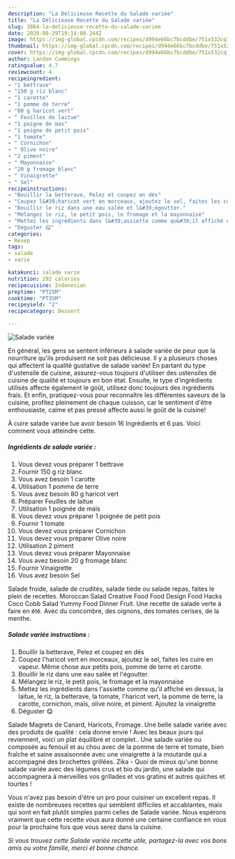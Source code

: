 ```yaml
---
description: "La Délicieuse Recette du Salade variée"
title: "La Délicieuse Recette du Salade variée"
slug: 3864-la-delicieuse-recette-du-salade-variee
date: 2020-08-29T19:14:08.244Z
image: https://img-global.cpcdn.com/recipes/d994e66bc7bcddbe/751x532cq70/salade-variee-photo-principale-de-la-recette.jpg
thumbnail: https://img-global.cpcdn.com/recipes/d994e66bc7bcddbe/751x532cq70/salade-variee-photo-principale-de-la-recette.jpg
cover: https://img-global.cpcdn.com/recipes/d994e66bc7bcddbe/751x532cq70/salade-variee-photo-principale-de-la-recette.jpg
author: Landon Cummings
ratingvalue: 4.7
reviewcount: 4
recipeingredient:
- "1 bettrave"
- "150 g riz blanc"
- "1 carotte"
- "1 pomme de terre"
- "80 g haricot vert"
- " Feuilles de laitue"
- "1 poigne de mas"
- "1 poigne de petit pois"
- "1 tomate"
- " Cornichon"
- " Olive noire"
- "2 piment"
- " Mayonnaise"
- "20 g fromage blanc"
- " Vinaigrette"
- " Sel"
recipeinstructions:
- "Bouillir la betterave, Pelez et coupez en dés"
- "Coupez l&#39;haricot vert en morceaux, ajoutez le sel, faites les cuire en vapeur. Même chose aux petits pois, pomme de terre et carotte."
- "Bouillir le riz dans une eau salée et l&#39;égoutter."
- "Mélangez le riz, le petit pois, le fromage et la mayonnaise"
- "Mettez les ingrédients dans l&#39;assiette comme qu&#39;il affiché en dessus, la laitue, le riz, la betterave, la tomate, l&#39;haricot vert, la pomme de terre, la carotte, cornichon, maïs, olive noire, et piment. Ajoutez la vinaigrette"
- "Déguster 😋"
categories:
- Resep
tags:
- salade
- varie

katakunci: salade varie 
nutrition: 292 calories
recipecuisine: Indonesian
preptime: "PT25M"
cooktime: "PT35M"
recipeyield: "2"
recipecategory: Dessert

---
```



![Salade variée](https://img-global.cpcdn.com/recipes/d994e66bc7bcddbe/751x532cq70/salade-variee-photo-principale-de-la-recette.jpg)

En général, les gens se sentent inférieurs à salade variée de peur que la nourriture qu'ils produisent ne soit pas délicieuse. Il y a plusieurs choses qui affectent la qualité gustative de salade variée! En partant du type d'ustensile de cuisine, assurez-vous toujours d'utiliser des ustensiles de cuisine de qualité et toujours en bon état. Ensuite, le type d'ingrédients utilisés affecte également le goût, utilisez donc toujours des ingrédients frais. Et enfin, pratiquez-vous pour reconnaître les différentes saveurs de la cuisine, profitez pleinement de chaque cuisson, car le sentiment d'être enthousiaste, calme et pas pressé affecte aussi le goût de la cuisine!

<!--inarticleads1-->

À cuire salade variée tue avoir besoin 16 Ingrédients et 6 pas. Voici comment vous atteindre cette.

##### Ingrédients de salade variée :

1. Vous devez vous préparer 1 bettrave
1. Fournir 150 g riz blanc
1. Vous avez besoin 1 carotte
1. Utilisation 1 pomme de terre
1. Vous avez besoin 80 g haricot vert
1. Préparer  Feuilles de laitue
1. Utilisation 1 poignée de maïs
1. Vous devez vous préparer 1 poignée de petit pois
1. Fournir 1 tomate
1. Vous devez vous préparer  Cornichon
1. Vous devez vous préparer  Olive noire
1. Utilisation 2 piment
1. Vous devez vous préparer  Mayonnaise
1. Vous avez besoin 20 g fromage blanc
1. Fournir  Vinaigrette
1. Vous avez besoin  Sel


Salade froide, salade de crudités, salade tiède ou salade repas, faites le plein de recettes. Moroccan Salad Creative Food Food Design Food Hacks Coco Cobb Salad Yummy Food Dinner Fruit. Une recette de salade verte à faire en été. Avec du concombre, des oignons, des tomates cerises, de la menthe. 

<!--inarticleads2-->

##### Salade variée instructions :

1. Bouillir la betterave, Pelez et coupez en dés
1. Coupez l&#39;haricot vert en morceaux, ajoutez le sel, faites les cuire en vapeur. Même chose aux petits pois, pomme de terre et carotte.
1. Bouillir le riz dans une eau salée et l&#39;égoutter.
1. Mélangez le riz, le petit pois, le fromage et la mayonnaise
1. Mettez les ingrédients dans l&#39;assiette comme qu&#39;il affiché en dessus, la laitue, le riz, la betterave, la tomate, l&#39;haricot vert, la pomme de terre, la carotte, cornichon, maïs, olive noire, et piment. Ajoutez la vinaigrette
1. Déguster 😋


Salade Magrets de Canard, Haricots, Fromage. Une belle salade variée avec des produits de qualité : cela donne envie ! Avec les beaux jours qui reviennent, voici un plat équilibré et complet.. Une salade variée ou composée au fenouil et au chou avec de la pomme de terre et tomate, bien fraîche et saine assaisonnée avec une vinaigrette à la moutarde qui a accompagné des brochettes grillées. Zika - Quoi de mieux qu&#39;une bonne salade variée avec des légumes crus et bio du jardin, une salade qui accompagnera à merveilles vos grillades et vos gratins et autres quiches et tourtes ! 

<!--inarticleads1-->

<p>
Vous n'avez pas besoin d'être un pro pour cuisiner un excellent repas. Il existe de nombreuses recettes qui semblent difficiles et accablantes, mais qui sont en fait plutôt simples parmi celles de Salade variée. Nous espérons vraiment que cette recette vous aura donné une certaine confiance en vous pour la prochaine fois que vous serez dans la cuisine.
</p>

<p>
<i>Si vous trouvez cette Salade variée recette utile, partagez-la avec vos bons amis ou votre famille, merci et bonne chance.</i>
</p>
